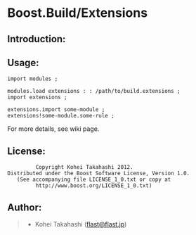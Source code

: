 Boost.Build/Extensions
======================

Introduction:
-------------

Usage:
------

    import modules ;
    
    modules.load extensions : : /path/to/build.extensions ;
    import extensions ;
    
    extensions.import some-module ;
    extensions!some-module.some-rule ;

For more details, see wiki page.

License:
--------

             Copyright Kohei Takahashi 2012.
    Distributed under the Boost Software License, Version 1.0.
       (See accompanying file LICENSE_1_0.txt or copy at
             http://www.boost.org/LICENSE_1_0.txt)

Author:
-------

> * Kohei Takahashi (flast@flast.jp)
